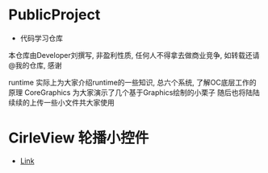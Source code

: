 # PublicProject
* 代码学习仓库

本仓库由Developer刘撰写, 非盈利性质, 任何人不得拿去做商业竞争, 如转载还请@我的仓库, 感谢

runtime 实际上为大家介绍runtime的一些知识, 总六个系统, 了解OC底层工作的原理
CoreGraphics 为大家演示了几个基于Graphics绘制的小栗子
随后也将陆陆续续的上传一些小文件共大家使用

# CirleView 轮播小控件
* [Link](https://www.baidu.com)
